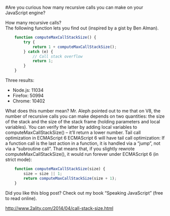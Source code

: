#Are you curious how many recursive calls you can make on your JavaScript engine? 

How many recursive calls?    
The following function lets you find out (inspired by a gist by Ben Alman). 
```js
    function computeMaxCallStackSize() {
        try {
            return 1 + computeMaxCallStackSize();
        } catch (e) {
            // Call stack overflow
            return 1;
        }
    }
```
Three results:    
-   Node.js: 11034    
-   Firefox: 50994    
-   Chrome: 10402    

What does this number mean? Mr. Aleph pointed out to me that on V8, the number of recursive calls you can make depends on two quantities: the size of the stack and the size of the stack frame (holding parameters and local variables). You can verify the latter by adding local variables to computeMaxCallStackSize() – it’ll return a lower number.
Tail call optimization in ECMAScript 6
ECMAScript 6 will have tail call optimization: If a function call is the last action in a function, it is handled via a “jump”, not via a “subroutine call”. That means that, if you slightly rewrote computeMaxCallStackSize(), it would run forever under ECMAScript 6 (in strict mode):

```js
    function computeMaxCallStackSize(size) {
        size = size || 1;
        return computeMaxCallStackSize(size + 1);
    }
```
    
Did you like this blog post? Check out my book “Speaking JavaScript” (free to read online).

http://www.2ality.com/2014/04/call-stack-size.html
